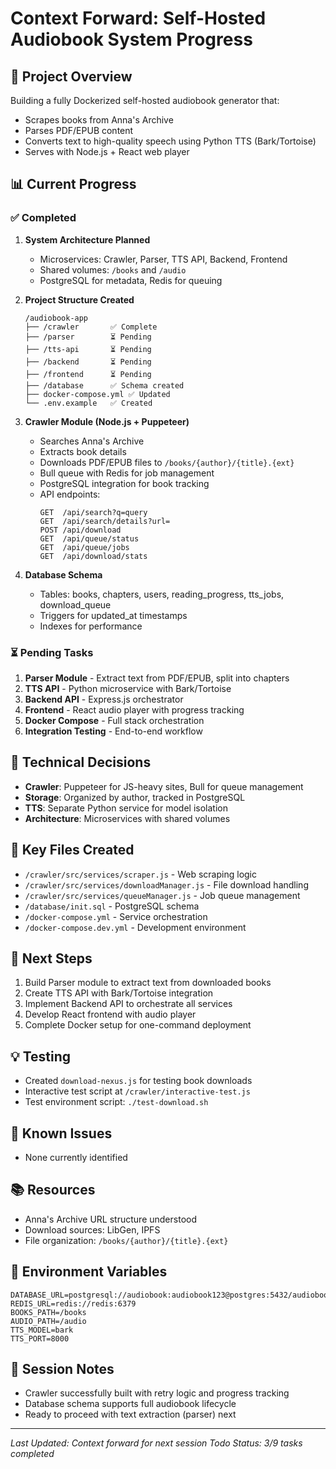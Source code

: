 # Context Forward: Self-Hosted Audiobook System Progress

## 🎯 Project Overview
Building a fully Dockerized self-hosted audiobook generator that:
- Scrapes books from Anna's Archive
- Parses PDF/EPUB content
- Converts text to high-quality speech using Python TTS (Bark/Tortoise)
- Serves with Node.js + React web player

## 📊 Current Progress

### ✅ Completed
1. **System Architecture Planned**
   - Microservices: Crawler, Parser, TTS API, Backend, Frontend
   - Shared volumes: `/books` and `/audio`
   - PostgreSQL for metadata, Redis for queuing

2. **Project Structure Created**
   ```
   /audiobook-app
   ├── /crawler       ✅ Complete
   ├── /parser        ⏳ Pending
   ├── /tts-api       ⏳ Pending
   ├── /backend       ⏳ Pending
   ├── /frontend      ⏳ Pending
   ├── /database      ✅ Schema created
   ├── docker-compose.yml ✅ Updated
   └── .env.example   ✅ Created
   ```

3. **Crawler Module (Node.js + Puppeteer)**
   - Searches Anna's Archive
   - Extracts book details
   - Downloads PDF/EPUB files to `/books/{author}/{title}.{ext}`
   - Bull queue with Redis for job management
   - PostgreSQL integration for book tracking
   - API endpoints:
     ```
     GET  /api/search?q=query
     GET  /api/search/details?url=
     POST /api/download
     GET  /api/queue/status
     GET  /api/queue/jobs
     GET  /api/download/stats
     ```

4. **Database Schema**
   - Tables: books, chapters, users, reading_progress, tts_jobs, download_queue
   - Triggers for updated_at timestamps
   - Indexes for performance

### ⏳ Pending Tasks
1. **Parser Module** - Extract text from PDF/EPUB, split into chapters
2. **TTS API** - Python microservice with Bark/Tortoise
3. **Backend API** - Express.js orchestrator
4. **Frontend** - React audio player with progress tracking
5. **Docker Compose** - Full stack orchestration
6. **Integration Testing** - End-to-end workflow

## 🔧 Technical Decisions
- **Crawler**: Puppeteer for JS-heavy sites, Bull for queue management
- **Storage**: Organized by author, tracked in PostgreSQL
- **TTS**: Separate Python service for model isolation
- **Architecture**: Microservices with shared volumes

## 📝 Key Files Created
- `/crawler/src/services/scraper.js` - Web scraping logic
- `/crawler/src/services/downloadManager.js` - File download handling
- `/crawler/src/services/queueManager.js` - Job queue management
- `/database/init.sql` - PostgreSQL schema
- `/docker-compose.yml` - Service orchestration
- `/docker-compose.dev.yml` - Development environment

## 🚀 Next Steps
1. Build Parser module to extract text from downloaded books
2. Create TTS API with Bark/Tortoise integration
3. Implement Backend API to orchestrate all services
4. Develop React frontend with audio player
5. Complete Docker setup for one-command deployment

## 💡 Testing
- Created `download-nexus.js` for testing book downloads
- Interactive test script at `/crawler/interactive-test.js`
- Test environment script: `./test-download.sh`

## 🐛 Known Issues
- None currently identified

## 📚 Resources
- Anna's Archive URL structure understood
- Download sources: LibGen, IPFS
- File organization: `/books/{author}/{title}.{ext}`

## 🔑 Environment Variables
```
DATABASE_URL=postgresql://audiobook:audiobook123@postgres:5432/audiobook_db
REDIS_URL=redis://redis:6379
BOOKS_PATH=/books
AUDIO_PATH=/audio
TTS_MODEL=bark
TTS_PORT=8000
```

## 📌 Session Notes
- Crawler successfully built with retry logic and progress tracking
- Database schema supports full audiobook lifecycle
- Ready to proceed with text extraction (parser) next

---
*Last Updated: Context forward for next session*
*Todo Status: 3/9 tasks completed*